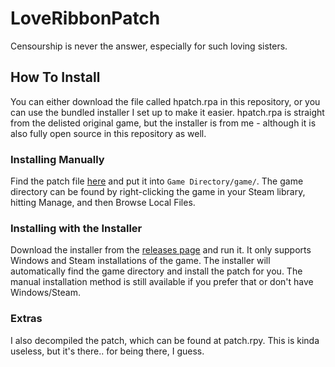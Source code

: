 # LoveRibbonPatch
Censourship is never the answer, especially for such loving sisters.

## How To Install
You can either download the file called hpatch.rpa in this repository, or you can use the bundled installer I set up to make it easier. hpatch.rpa is straight from the delisted original game, but the installer is from me - although it is also fully open source in this repository as well.

### Installing Manually
Find the patch file [here](https://raw.githubusercontent.com/kleineluka/LoveRibbonPatch/refs/heads/main/hpatch.rpa) and put it into `Game Directory/game/`. The game directory can be found by right-clicking the game in your Steam library, hitting  Manage, and then Browse Local Files.

### Installing with the Installer
Download the installer from the [releases page](https://github.com/kleineluka/LoveRibbonPatch/releases/tag/Stable) and run it. It only supports Windows and Steam installations of the game. The installer will automatically find the game directory and install the patch for you. The manual installation method is still available if you prefer that or don't have Windows/Steam.

### Extras
I also decompiled the patch, which can be found at patch.rpy. This is kinda useless, but it's there.. for being there, I guess.